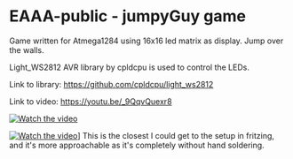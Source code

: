 

# EAAA-public - jumpyGuy game
Game written for Atmega1284 using 16x16 led matrix as display. Jump over the walls.

Light_WS2812 AVR library by cpldcpu is used to control the LEDs.

Link to library: https://github.com/cpldcpu/light_ws2812

Link to video: https://youtu.be/_9QqvQuexr8

[![Watch the video](https://i.ytimg.com/an_webp/_9QqvQuexr8/mqdefault_6s.webp?du=3000&sqp=CKbjqaIG&rs=AOn4CLDLNrMm7Po7JA2Sz2o0mx6iO_cpXQ)](https://www.youtube.com/watch?v=_9QqvQuexr8)



[![Watch the video]([https://i.ytimg.com/an_webp/_9QqvQuexr8/mqdefault_6s.webp?du=3000&sqp=CKbjqaIG&rs=AOn4CLDLNrMm7Po7JA2Sz2o0mx6iO_cpXQ)](https://raw.githubusercontent.com/ThommyJabrony/EAAA-public/jumpyGuy/Screenshot%20from%202023-04-27%2016-29-00.png)]
This is the closest I could get to the setup in fritzing, and it's more approachable as it's completely without hand soldering.
